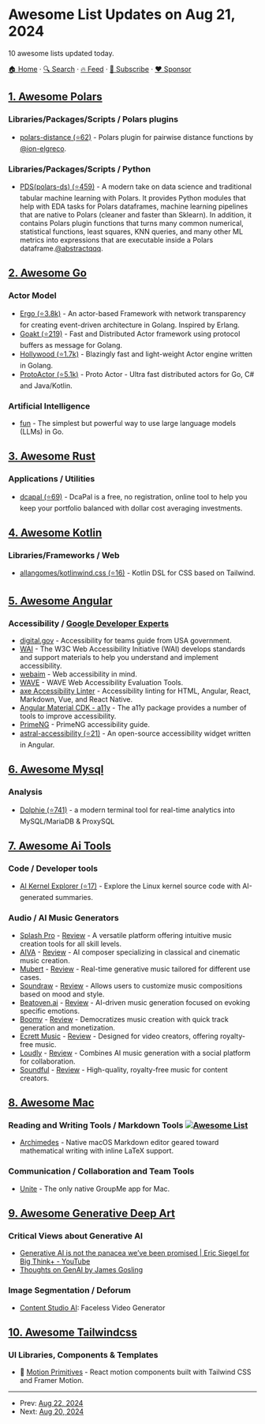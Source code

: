 # Awesome List Updates on Aug 21, 2024

10 awesome lists updated today.

[🏠 Home](/README.md) · [🔍 Search](https://www.trackawesomelist.com/search/) · [🔥 Feed](https://www.trackawesomelist.com/rss.xml) · [📮 Subscribe](https://trackawesomelist.us17.list-manage.com/subscribe?u=d2f0117aa829c83a63ec63c2f&id=36a103854c) · [❤️  Sponsor](https://github.com/sponsors/theowenyoung)



## [1. Awesome Polars](/content/ddotta/awesome-polars/README.md)

### Libraries/Packages/Scripts / Polars plugins

*   [polars-distance (⭐62)](https://github.com/ion-elgreco/polars-distance) - Polars plugin for pairwise distance functions by [@ion-elgreco](https://github.com/ion-elgreco).

### Libraries/Packages/Scripts / Python

*   [PDS(polars-ds) (⭐459)](https://github.com/abstractqqq/polars_ds_extension) - A modern take on data science and traditional tabular machine learning with Polars. It provides Python modules that help with EDA tasks for Polars dataframes, machine learning pipelines that are native to Polars (cleaner and faster than Sklearn). In addition, it contains Polars plugin functions that turns many common numerical, statistical functions, least squares, KNN queries, and many other ML metrics into expressions that are executable inside a Polars dataframe.[@abstractqqq](https://github.com/abstractqqq).

## [2. Awesome Go](/content/avelino/awesome-go/README.md)

### Actor Model

*   [Ergo (⭐3.8k)](https://github.com/ergo-services/ergo) - An actor-based Framework with network transparency for creating event-driven architecture in Golang. Inspired by Erlang.
*   [Goakt (⭐219)](https://github.com/Tochemey/goakt) - Fast and Distributed Actor framework using protocol buffers as message for Golang.
*   [Hollywood (⭐1.7k)](https://github.com/anthdm/hollywood) - Blazingly fast and light-weight Actor engine written in Golang.
*   [ProtoActor (⭐5.1k)](https://github.com/asynkron/protoactor-go) - Proto Actor - Ultra fast distributed actors for Go, C# and Java/Kotlin.

### Artificial Intelligence

*   [fun](https://gitlab.com/tozd/go/fun) - The simplest but powerful way to use large language models (LLMs) in Go.

## [3. Awesome Rust](/content/rust-unofficial/awesome-rust/README.md)

### Applications / Utilities

*   [dcapal (⭐69)](https://github.com/dcapal/dcapal) - DcaPal is a free, no registration, online tool to help you keep your portfolio balanced with dollar cost averaging investments.

## [4. Awesome Kotlin](/content/KotlinBy/awesome-kotlin/README.md)

### Libraries/Frameworks / Web

*   [allangomes/kotlinwind.css (⭐16)](https://github.com/allangomes/kotlinwind.css) - Kotlin DSL for CSS based on Tailwind.

## [5. Awesome Angular](/content/PatrickJS/awesome-angular/README.md)

### Accessibility / [Google Developer Experts](https://developers.google.com/experts/all/technology/web-technologies)

*   [digital.gov](https://digital.gov/guides/accessibility-for-teams/) - Accessibility for teams guide from USA government.
*   [WAI](https://www.w3.org/WAI/) - The W3C Web Accessibility Initiative (WAI) develops standards and support materials to help you understand and implement accessibility.
*   [webaim](https://webaim.org/) - Web accessibility in mind.
*   [WAVE](https://wave.webaim.org/) - WAVE Web Accessibility Evaluation Tools.
*   [axe Accessibility Linter](https://marketplace.visualstudio.com/items?itemName=deque-systems.vscode-axe-linter) - Accessibility linting for HTML, Angular, React, Markdown, Vue, and React Native.
*   [Angular Material CDK - a11y](https://material.angular.io/cdk/a11y/overview) - The a11y package provides a number of tools to improve accessibility.
*   [PrimeNG](https://primeng.org/guides/accessibility) - PrimeNG accessibility guide.
*   [astral-accessibility (⭐21)](https://github.com/verto-health/astral-accessibility) - An open-source accessibility widget written in Angular.

## [6. Awesome Mysql](/content/shlomi-noach/awesome-mysql/README.md)

### Analysis

*   [Dolphie (⭐741)](https://github.com/charles-001/dolphie) - a modern terminal tool for real-time analytics into MySQL/MariaDB & ProxySQL

## [7. Awesome Ai Tools](/content/mahseema/awesome-ai-tools/README.md)

### Code / Developer tools

*   [AI Kernel Explorer (⭐17)](https://github.com/mathiscode/ai-kernel-explorer) - Explore the Linux kernel source code with AI-generated summaries.

### Audio / AI Music Generators

*   [Splash Pro](https://www.splashpro.com) - [Review](https://theresanai.com/splash-pro) - A versatile platform offering intuitive music creation tools for all skill levels.
*   [AIVA](https://www.aiva.ai) - [Review](https://theresanai.com/aiva) - AI composer specializing in classical and cinematic music creation.
*   [Mubert](https://www.mubert.com) - [Review](https://theresanai.com/mubert) - Real-time generative music tailored for different use cases.
*   [Soundraw](https://soundraw.io) - [Review](https://theresanai.com/soundraw) - Allows users to customize music compositions based on mood and style.
*   [Beatoven.ai](https://www.beatoven.ai) - [Review](https://theresanai.com/beatoven-ai) - AI-driven music generation focused on evoking specific emotions.
*   [Boomy](https://www.boomy.com) - [Review](https://theresanai.com/boomy) - Democratizes music creation with quick track generation and monetization.
*   [Ecrett Music](https://www.ecrettmusic.com) - [Review](https://theresanai.com/ecrett-music) - Designed for video creators, offering royalty-free music.
*   [Loudly](https://www.loudly.com) - [Review](https://theresanai.com/loudly) - Combines AI music generation with a social platform for collaboration.
*   [Soundful](https://www.soundful.com) - [Review](https://theresanai.com/soundful) - High-quality, royalty-free music for content creators.

## [8. Awesome Mac](/content/jaywcjlove/awesome-mac/README.md)

### Reading and Writing Tools / Markdown Tools [![Awesome List](https://jaywcjlove.github.io/sb/ico/min-awesome.svg "Awesome List")](https://github.com/BubuAnabelas/awesome-markdown#tools)

*   [Archimedes](https://furnacecreek.org/archimedes/) - Native macOS Markdown editor geared toward mathematical writing with inline LaTeX support.

### Communication / Collaboration and Team Tools

*   [Unite](https://furnacecreek.org/unite/) - The only native GroupMe app for Mac.

## [9. Awesome Generative Deep Art](/content/filipecalegario/awesome-generative-deep-art/README.md)

### Critical Views about Generative AI

*   [Generative AI is not the panacea we’ve been promised | Eric Siegel for Big Think+ - YouTube](https://www.youtube.com/watch?v=B2zCWJBnfuE)
*   [Thoughts on GenAI by James Gosling](https://www.linkedin.com/pulse/thoughts-genai-james-gosling-nab0c/)

### Image Segmentation / Deforum

*   [Content Studio AI](https://contentstudioai.com/): Faceless Video Generator

## [10. Awesome Tailwindcss](/content/aniftyco/awesome-tailwindcss/README.md)

### UI Libraries, Components & Templates

*   🧩 [Motion Primitives](https://motion-primitives.com) - React motion components built with Tailwind CSS and Framer Motion.

---

- Prev: [Aug 22, 2024](/content/2024/08/22/README.md)
- Next: [Aug 20, 2024](/content/2024/08/20/README.md)